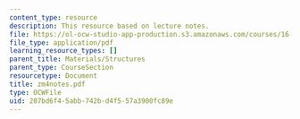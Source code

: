 ```yaml
---
content_type: resource
description: This resource based on lecture notes.
file: https://ol-ocw-studio-app-production.s3.amazonaws.com/courses/16-01-unified-engineering-i-ii-iii-iv-fall-2005-spring-2006/207bd6f45abb742bd4f557a3900fc89e_zm4notes.pdf
file_type: application/pdf
learning_resource_types: []
parent_title: Materials/Structures
parent_type: CourseSection
resourcetype: Document
title: zm4notes.pdf
type: OCWFile
uid: 207bd6f4-5abb-742b-d4f5-57a3900fc89e
---
```

